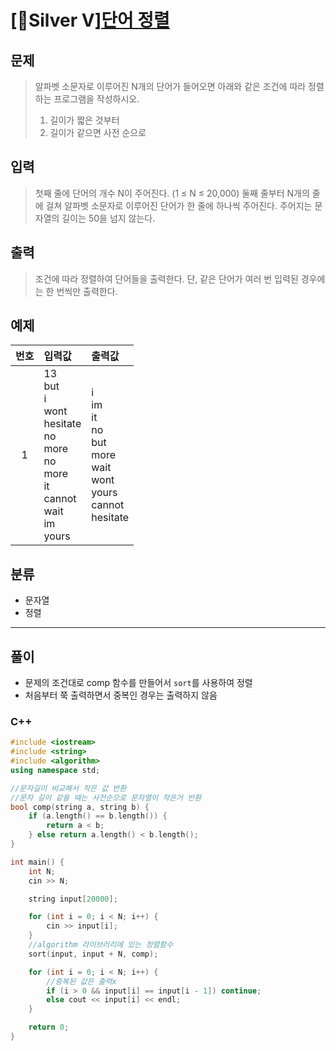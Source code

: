 # [🥈Silver Ⅴ][단어 정렬](https://www.acmicpc.net/problem/1181)
## 문제
> 알파벳 소문자로 이루어진 N개의 단어가 들어오면 아래와 같은 조건에 따라 정렬하는 프로그램을 작성하시오.
>
> 1. 길이가 짧은 것부터
> 2. 길이가 같으면 사전 순으로
## 입력
> 첫째 줄에 단어의 개수 N이 주어진다. (1 ≤ N ≤ 20,000) 둘째 줄부터 N개의 줄에 걸쳐 알파벳 소문자로 이루어진 단어가 한 줄에 하나씩 주어진다. 주어지는 문자열의 길이는 50을 넘지 않는다.
## 출력
> 조건에 따라 정렬하여 단어들을 출력한다. 단, 같은 단어가 여러 번 입력된 경우에는 한 번씩만 출력한다.
## 예제
| 번호 | 입력값 | 출력값 |
|:---:|:---|:---|
|1|13</br>but</br>i</br>wont</br>hesitate</br>no</br>more</br>no</br>more</br>it</br>cannot</br>wait</br>im</br>yours|i</br>im</br>it</br>no</br>but</br>more</br>wait</br>wont</br>yours</br>cannot</br>hesitate|

## 분류
+ 문자열
+ 정렬
---------
## 풀이
+ 문제의 조건대로 comp 함수를 만들어서 `sort`를 사용하여 정렬
+ 처음부터 쭉 출력하면서 중복인 경우는 출력하지 않음

### C++
```C++
#include <iostream>
#include <string>
#include <algorithm>
using namespace std;

//문자길이 비교해서 작은 값 반환
//문자 길이 같을 때는 사전순으로 문자열이 작은거 반환
bool comp(string a, string b) {
	if (a.length() == b.length()) {
		return a < b;
	} else return a.length() < b.length();
}

int main() {
	int N;
	cin >> N;

	string input[20000];

	for (int i = 0; i < N; i++) {
		cin >> input[i];
	}
	//algorithm 라이브러리에 있는 정렬함수 
	sort(input, input + N, comp);

	for (int i = 0; i < N; i++) {
		//중복된 값은 출력x
		if (i > 0 && input[i] == input[i - 1]) continue;
		else cout << input[i] << endl;
	}

	return 0;
}
```